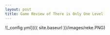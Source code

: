 ```yaml
---
layout: post
title: Game Review of There is Only One Level
---
```

![_config.yml]({{ site.baseurl }}/images/reke.PNG)
